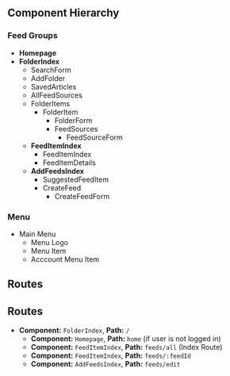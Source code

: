 ## Component Hierarchy

### Feed Groups

* **Homepage**
* **FolderIndex**
  * SearchForm
  * AddFolder
  * SavedArticles
  * AllFeedSources
  * FolderItems
    * FolderItem
      * FolderForm
      * FeedSources
        * FeedSourceForm
  * **FeedItemIndex**
    * FeedItemIndex
    * FeedItemDetails
  * **AddFeedsIndex**
    * SuggestedFeedItem
    * CreateFeed
      * CreateFeedForm

### Menu

* Main Menu
  * Menu Logo
  * Menu Item
  * Acccount Menu Item

## Routes

## Routes

* **Component:** `FolderIndex`, **Path:** `/`
  * **Component:** `Homepage`, **Path:** `home` (if user is not logged in)
  * **Component:** `FeedItemIndex`, **Path:** `feeds/all` (Index Route)
  * **Component:** `FeedItemIndex`, **Path:** `feeds/:feedId`
  * **Component:** `AddFeedsIndex`, **Path:** `feeds/edit`